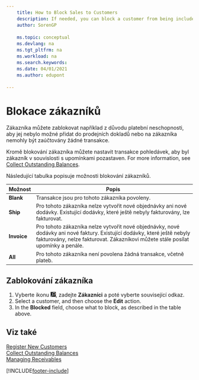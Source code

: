 ```yaml
---
    title: How to Block Sales to Customers
    description: If needed, you can block a customer from being included on sales documents and other sales transactions.
    author: SorenGP

    ms.topic: conceptual
    ms.devlang: na
    ms.tgt_pltfrm: na
    ms.workload: na
    ms.search.keywords:
    ms.date: 04/01/2021
    ms.author: edupont

---
```

# Blokace zákazníků
Zákazníka můžete zablokovat například z důvodu platební neschopnosti, aby jej nebylo možné přidat do prodejních dokladů nebo na zákazníka nemohly být zaúčtovány žádné transakce.

Kromě blokování zákazníka můžete nastavit transakce pohledávek, aby byl zákazník v souvislosti s upomínkami pozastaven. For more information, see [Collect Outstanding Balances](receivables-collect-outstanding-balances.md).

Následující tabulka popisuje možnosti blokování zákazníků.

| Možnost | Popis |
|--------------------|------------|  
| **Blank** | Transakce jsou pro tohoto zákazníka povoleny. |
| **Ship** | Pro tohoto zákazníka nelze vytvořit nové objednávky ani nové dodávky. Existující dodávky, které ještě nebyly fakturovány, lze fakturovat. |
| **Invoice** | Pro tohoto zákazníka nelze vytvořit nové objednávky, nové dodávky ani nové faktury. Existující dodávky, které ještě nebyly fakturovány, nelze fakturovat. Zákazníkovi můžete stále posílat upomínky a penále. |
| **All** | Pro tohoto zákazníka není povolena žádná transakce, včetně plateb. |

## Zablokování zákazníka
1. Vyberte ikonu ![Žárovky, která otevře funkci Řekněte mi.](media/ui-search/search_small.png "Řekněte mi, co chcete dělat"), zadejte **Zákazníci** a poté vyberte související odkaz.
2. Select a customer, and then choose the **Edit** action.
3. In the **Blocked** field, choose what to block, as described in the table above.

## Viz také
[Register New Customers](sales-how-register-new-customers.md)  
[Collect Outstanding Balances](receivables-collect-outstanding-balances.md)  
[Managing Receivables](receivables-manage-receivables.md)


[!INCLUDE[footer-include](includes/footer-banner.md)]